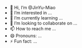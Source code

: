 - 👋 Hi, I’m @JinYu-Miao
- 👀 I’m interested in ...
- 🌱 I’m currently learning ...
- 💞️ I’m looking to collaborate on ...
- 📫 How to reach me ...
- 😄 Pronouns: ...
- ⚡ Fun fact: ...

<!---
JinYu-Miao/JinYu-Miao is a ✨ special ✨ repository because its `README.md` (this file) appears on your GitHub profile.
You can click the Preview link to take a look at your changes.
--->
